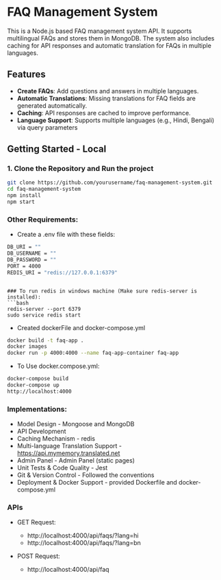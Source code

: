 # FAQ Management System

This is a Node.js based FAQ management system API. It supports multilingual FAQs and stores them in MongoDB. The system also includes caching for API responses and automatic translation for FAQs in multiple languages.

## Features

- **Create FAQs**: Add questions and answers in multiple languages.
- **Automatic Translations**: Missing translations for FAQ fields are generated automatically.
- **Caching**: API responses are cached to improve performance.
- **Language Support**: Supports multiple languages (e.g., Hindi, Bengali) via query parameters


## Getting Started - Local

### 1. Clone the Repository and Run the project

```bash
git clone https://github.com/yourusername/faq-management-system.git
cd faq-management-system
npm install
npm start
```

### Other Requirements:
- Create a .env file with these fields:
```bash
DB_URI = ""
DB_USERNAME = ""
DB_PASSWORD = ""
PORT = 4000
REDIS_URI = "redis://127.0.0.1:6379"
```
```

### To run redis in windows machine (Make sure redis-server is installed): 
```bash
redis-server --port 6379
sudo service redis start
```

- Created dockerFile and docker-compose.yml
```bash
docker build -t faq-app .
docker images
docker run -p 4000:4000 --name faq-app-container faq-app
```

- To Use docker.compose.yml:
```bash
docker-compose build
docker-compose up
http://localhost:4000
```

### Implementations:
- Model Design - Mongoose and MongoDB
- API Development
-  Caching Mechanism - redis
- Multi-language Translation Support - https://api.mymemory.translated.net
- Admin Panel - Admin Panel (static pages)
- Unit Tests & Code Quality - Jest
- Git & Version Control - Followed the conventions
- Deployment & Docker Support - provided Dockerfile and docker-compose.yml

### APIs
- GET Request:
  - http://localhost:4000/api/faqs/?lang=hi
  - http://localhost:4000/api/faqs/?lang=bn

- POST Request:
  - http://localhost:4000/api/faq

